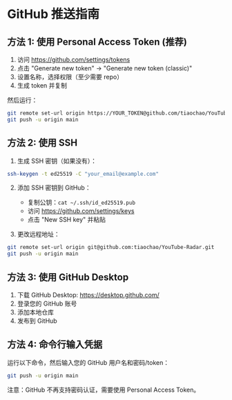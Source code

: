# GitHub 推送指南

## 方法 1: 使用 Personal Access Token (推荐)

1. 访问 https://github.com/settings/tokens
2. 点击 "Generate new token" → "Generate new token (classic)"
3. 设置名称，选择权限（至少需要 repo）
4. 生成 token 并复制

然后运行：
```bash
git remote set-url origin https://YOUR_TOKEN@github.com/tiaochao/YouTube-Radar.git
git push -u origin main
```

## 方法 2: 使用 SSH

1. 生成 SSH 密钥（如果没有）：
```bash
ssh-keygen -t ed25519 -C "your_email@example.com"
```

2. 添加 SSH 密钥到 GitHub：
   - 复制公钥：`cat ~/.ssh/id_ed25519.pub`
   - 访问 https://github.com/settings/keys
   - 点击 "New SSH key" 并粘贴

3. 更改远程地址：
```bash
git remote set-url origin git@github.com:tiaochao/YouTube-Radar.git
git push -u origin main
```

## 方法 3: 使用 GitHub Desktop

1. 下载 GitHub Desktop: https://desktop.github.com/
2. 登录您的 GitHub 账号
3. 添加本地仓库
4. 发布到 GitHub

## 方法 4: 命令行输入凭据

运行以下命令，然后输入您的 GitHub 用户名和密码/token：
```bash
git push -u origin main
```

注意：GitHub 不再支持密码认证，需要使用 Personal Access Token。